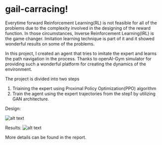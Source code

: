 # gail-carracing!

Everytime forward Reinforcement Learning(RL) is not feasible for all of the problems due to the complexity involved in the designing of the reward function.
In those circumstances, Inverse Reinforcement Learning(IRL) is the game changer. Imitation learning technique is part of it and it showed wonderful results on some of the problems.

In this project, I created an agent that tries to imitate the expert and learns the path navigation in the process. Thanks to openAI-Gym simulator for providing such a wonderful platform for creating the dynamics of the environment.

The project is divided into two steps
1. Triaining the expert using Proximal Policy Optimization(PPO) algorithm
2. Train the agent using the expert trajectories from the step1 by utilizing GAN architecture.

Design:

![alt text](https://user-images.githubusercontent.com/32699857/147871510-b1927865-e57f-4d7a-9693-839310b01b3e.PNG)

Results:
![alt text](https://user-images.githubusercontent.com/32699857/147870992-7873ad00-2ac7-4cb5-8f9c-d5bcb883d4ed.gif)

More details can be found in the report.

